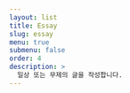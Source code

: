 ```yaml
---
layout: list
title: Essay
slug: essay
menu: true
submenu: false
order: 4
description: >
  일상 또는 무제의 글을 작성합니다.
---
```

